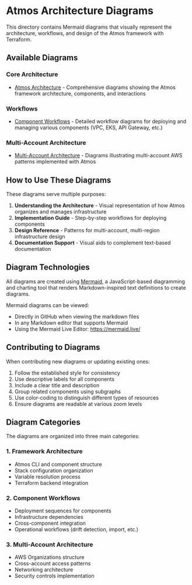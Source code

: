 # Atmos Architecture Diagrams

This directory contains Mermaid diagrams that visually represent the architecture, workflows, and design of the Atmos framework with Terraform.

## Available Diagrams

### Core Architecture
- [Atmos Architecture](atmos-architecture.md) - Comprehensive diagrams showing the Atmos framework architecture, components, and interactions

### Workflows
- [Component Workflows](component-workflows.md) - Detailed workflow diagrams for deploying and managing various components (VPC, EKS, API Gateway, etc.)

### Multi-Account Architecture 
- [Multi-Account Architecture](multi-account-architecture.md) - Diagrams illustrating multi-account AWS patterns implemented with Atmos

## How to Use These Diagrams

These diagrams serve multiple purposes:

1. **Understanding the Architecture** - Visual representation of how Atmos organizes and manages infrastructure
2. **Implementation Guide** - Step-by-step workflows for deploying components
3. **Design Reference** - Patterns for multi-account, multi-region infrastructure design
4. **Documentation Support** - Visual aids to complement text-based documentation

## Diagram Technologies

All diagrams are created using [Mermaid](https://mermaid-js.github.io/mermaid/), a JavaScript-based diagramming and charting tool that renders Markdown-inspired text definitions to create diagrams.

Mermaid diagrams can be viewed:
- Directly in GitHub when viewing the markdown files
- In any Markdown editor that supports Mermaid
- Using the Mermaid Live Editor: https://mermaid.live/

## Contributing to Diagrams

When contributing new diagrams or updating existing ones:

1. Follow the established style for consistency
2. Use descriptive labels for all components
3. Include a clear title and description
4. Group related components using subgraphs
5. Use color-coding to distinguish different types of resources
6. Ensure diagrams are readable at various zoom levels

## Diagram Categories

The diagrams are organized into three main categories:

### 1. Framework Architecture
- Atmos CLI and component structure
- Stack configuration organization
- Variable resolution process
- Terraform backend integration

### 2. Component Workflows
- Deployment sequences for components
- Infrastructure dependencies
- Cross-component integration
- Operational workflows (drift detection, import, etc.)

### 3. Multi-Account Architecture
- AWS Organizations structure
- Cross-account access patterns
- Networking architecture
- Security controls implementation